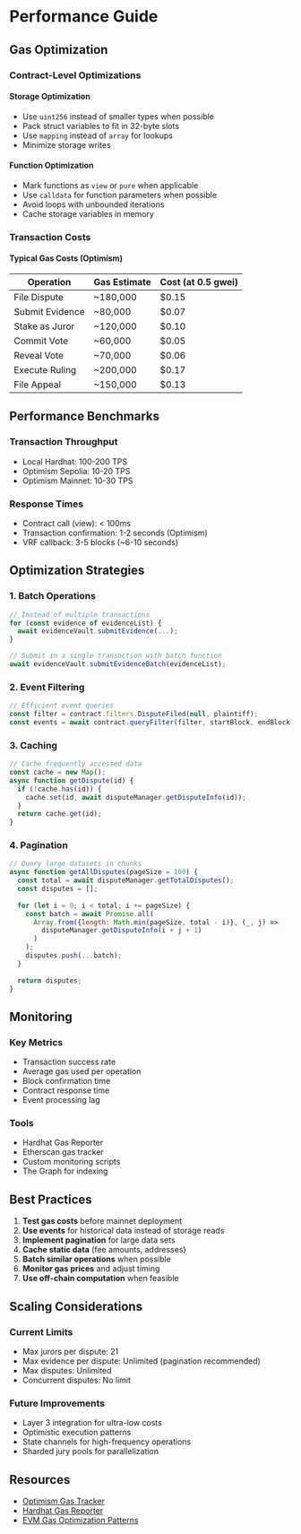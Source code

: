 # Performance Guide

## Gas Optimization

### Contract-Level Optimizations

#### Storage Optimization
- Use `uint256` instead of smaller types when possible
- Pack struct variables to fit in 32-byte slots
- Use `mapping` instead of `array` for lookups
- Minimize storage writes

#### Function Optimization
- Mark functions as `view` or `pure` when applicable
- Use `calldata` for function parameters when possible
- Avoid loops with unbounded iterations
- Cache storage variables in memory

### Transaction Costs

#### Typical Gas Costs (Optimism)

| Operation | Gas Estimate | Cost (at 0.5 gwei) |
|-----------|--------------|-------------------|
| File Dispute | ~180,000 | $0.15 |
| Submit Evidence | ~80,000 | $0.07 |
| Stake as Juror | ~120,000 | $0.10 |
| Commit Vote | ~60,000 | $0.05 |
| Reveal Vote | ~70,000 | $0.06 |
| Execute Ruling | ~200,000 | $0.17 |
| File Appeal | ~150,000 | $0.13 |

## Performance Benchmarks

### Transaction Throughput
- Local Hardhat: 100-200 TPS
- Optimism Sepolia: 10-20 TPS
- Optimism Mainnet: 10-30 TPS

### Response Times
- Contract call (view): < 100ms
- Transaction confirmation: 1-2 seconds (Optimism)
- VRF callback: 3-5 blocks (~6-10 seconds)

## Optimization Strategies

### 1. Batch Operations
```javascript
// Instead of multiple transactions
for (const evidence of evidenceList) {
  await evidenceVault.submitEvidence(...);
}

// Submit in a single transaction with batch function
await evidenceVault.submitEvidenceBatch(evidenceList);
```

### 2. Event Filtering
```javascript
// Efficient event queries
const filter = contract.filters.DisputeFiled(null, plaintiff);
const events = await contract.queryFilter(filter, startBlock, endBlock);
```

### 3. Caching
```javascript
// Cache frequently accessed data
const cache = new Map();
async function getDispute(id) {
  if (!cache.has(id)) {
    cache.set(id, await disputeManager.getDisputeInfo(id));
  }
  return cache.get(id);
}
```

### 4. Pagination
```javascript
// Query large datasets in chunks
async function getAllDisputes(pageSize = 100) {
  const total = await disputeManager.getTotalDisputes();
  const disputes = [];
  
  for (let i = 0; i < total; i += pageSize) {
    const batch = await Promise.all(
      Array.from({length: Math.min(pageSize, total - i)}, (_, j) => 
        disputeManager.getDisputeInfo(i + j + 1)
      )
    );
    disputes.push(...batch);
  }
  
  return disputes;
}
```

## Monitoring

### Key Metrics
- Transaction success rate
- Average gas used per operation
- Block confirmation time
- Contract response time
- Event processing lag

### Tools
- Hardhat Gas Reporter
- Etherscan gas tracker
- Custom monitoring scripts
- The Graph for indexing

## Best Practices

1. **Test gas costs** before mainnet deployment
2. **Use events** for historical data instead of storage reads
3. **Implement pagination** for large data sets
4. **Cache static data** (fee amounts, addresses)
5. **Batch similar operations** when possible
6. **Monitor gas prices** and adjust timing
7. **Use off-chain computation** when feasible

## Scaling Considerations

### Current Limits
- Max jurors per dispute: 21
- Max evidence per dispute: Unlimited (pagination recommended)
- Max disputes: Unlimited
- Concurrent disputes: No limit

### Future Improvements
- Layer 3 integration for ultra-low costs
- Optimistic execution patterns
- State channels for high-frequency operations
- Sharded jury pools for parallelization

## Resources
- [Optimism Gas Tracker](https://optimism.io/gas-tracker)
- [Hardhat Gas Reporter](https://github.com/cgewecke/hardhat-gas-reporter)
- [EVM Gas Optimization Patterns](https://github.com/ewasm/design/blob/master/eth_interface.md)

